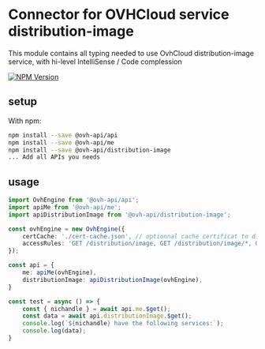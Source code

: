 # Connector for OVHCloud service distribution-image

This module contains all typing needed to use OvhCloud distribution-image service, with hi-level IntelliSense / Code complession

[![NPM Version](https://img.shields.io/npm/v/@ovh-api/distribution-image.svg?style=flat)](https://www.npmjs.org/package/@ovh-api/distribution-image)

## setup

With npm:
````bash
npm install --save @ovh-api/api
npm install --save @ovh-api/me
npm install --save @ovh-api/distribution-image
... Add all APIs you needs
````

## usage

````typescript
import OvhEngine from '@ovh-api/api';
import apiMe from '@ovh-api/me';
import apiDistributionImage from '@ovh-api/distribution-image';

const ovhEngine = new OvhEngine({ 
    certCache: './cert-cache.json', // optionnal cache certificat to disk
    accessRules: 'GET /distribution/image, GET /distribution/image/*, GET /me', // optionnal limit the requested privileges.
});

const api = {
    me: apiMe(ovhEngine),
    distributionImage: apiDistributionImage(ovhEngine),
}

const test = async () => {
    const { nichandle } = await api.me.$get();
    const data = await api.distributionImage.$get();
    console.log(`${nichandle} have the following services:`);
    console.log(data);
}

````
